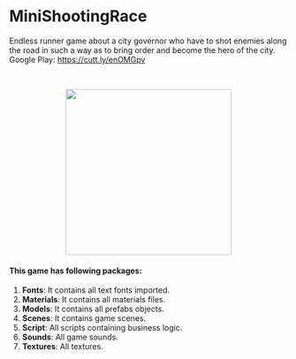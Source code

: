 # MiniShootingRace

Endless runner game about a city governor who have to shot enemies along the road in such a way as to bring order and become the hero of the city.
<br>
Google Play: https://cutt.ly/enOMGpv

<br>
<p align="center">
  <img src="readme/mini.gif" width="300">
</p>

#### This game has following packages:
1. **Fonts**: It contains all text fonts imported.
2. **Materials**: It contains all materials files.
3. **Models**: It contains all prefabs objects.
4. **Scenes**: It contains game scenes.
5. **Script**: All scripts containing business logic.
6. **Sounds**: All game sounds.
7. **Textures**: All textures.

